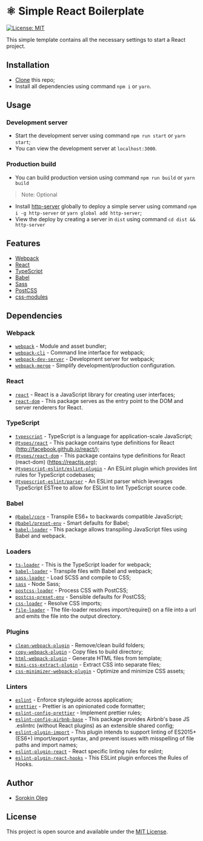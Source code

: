 # ⚛️ Simple React Boilerplate

[![License: MIT](https://img.shields.io/badge/License-MIT-blue.svg)](https://opensource.org/licenses/MIT)

This simple template contains all the necessary settings to start a React project.

## Installation

- [Clone](https://github.com/Sorokin-Oleg/simple-react-boilerplate.git) this repo;
- Install all dependencies using command `npm i` or `yarn`.

## Usage

### Development server

- Start the development server using command `npm run start` or `yarn start`;
- You can view the development server at `localhost:3000`.

### Production build

- You can build production version using command `npm run build` or `yarn build`

> Note: Optional
- Install [http-server](https://www.npmjs.com/package/http-server) globally to deploy a simple server using command `npm i -g http-server` or `yarn global add http-server`;
- View the deploy by creating a server in `dist` using command `cd dist && http-server`


## Features

- [Webpack](https://webpack.js.org/)
- [React](https://reactjs.org/)
- [TypeScript](https://www.typescriptlang.org/)
- [Babel](https://babeljs.io/)
- [Sass](https://sass-lang.com/)
- [PostCSS](https://postcss.org/)
- [css-modules](https://github.com/css-modules/css-modules)

## Dependencies

### Webpack

- [`webpack`](https://github.com/webpack/webpack) - Module and asset bundler;
- [`webpack-cli`](https://github.com/webpack/webpack-cli) - Command line interface for webpack;
- [`webpack-dev-server`](https://github.com/webpack/webpack-dev-server) - Development server for webpack;
- [`webpack-merge`](https://github.com/survivejs/webpack-merge) - Simplify development/production configuration.

### React

- [`react`](https:/github.com/facebook/react) - React is a JavaScript library for creating user interfaces;
- [`react-dom`](https:/github.com/facebook/react) - This package serves as the entry point to the DOM and server renderers for React.

### TypeScript

- [`typescript`](https://github.com/Microsoft/TypeScript) - TypeScript is a language for application-scale JavaScript;
- [`@types/react`](https://github.com/DefinitelyTyped/DefinitelyTyped) - This package contains type definitions for React (http://facebook.github.io/react/);
- [`@types/react-dom`](https://github.com/DefinitelyTyped/DefinitelyTyped) - This package contains type definitions for React (react-dom) (https://reactjs.org);
- [`@typescript-eslint/eslint-plugin`](https://github.com/typescript-eslint/typescript-eslint) - An ESLint plugin which provides lint rules for TypeScript codebases;
- [`@typescript-eslint/parser`](https://github.com/typescript-eslint/typescript-eslint) - An ESLint parser which leverages TypeScript ESTree to allow for ESLint to lint TypeScript source code.

### Babel

- [`@babel/core`](https://www.npmjs.com/package/@babel/core) - Transpile ES6+ to backwards compatible JavaScript;
- [`@babel/preset-env`](https://babeljs.io/docs/en/babel-preset-env) - Smart defaults for Babel;
- [`babel-loader`](https://github.com/babel/babel-loader) - This package allows transpiling JavaScript files using Babel and webpack.

### Loaders

- [`ts-loader`](https://github.com/TypeStrong/ts-loader) - This is the TypeScript loader for webpack;
- [`babel-loader`](https://webpack.js.org/loaders/babel-loader/) - Transpile files with Babel and webpack;
- [`sass-loader`](https://webpack.js.org/loaders/sass-loader/) - Load SCSS and compile to CSS;
- [`sass`](https://www.npmjs.com/package/sass) - Node Sass;
- [`postcss-loader`](https://webpack.js.org/loaders/postcss-loader/) - Process CSS with PostCSS;
- [`postcss-preset-env`](https://www.npmjs.com/package/postcss-preset-env) - Sensible defaults for PostCSS;
- [`css-loader`](https://webpack.js.org/loaders/css-loader/) - Resolve CSS imports;
- [`file-loader`](https://github.com/webpack-contrib/file-loader) - The file-loader resolves import/require() on a file into a url and emits the file into the output directory.

### Plugins

- [`clean-webpack-plugin`](https://github.com/johnagan/clean-webpack-plugin) - Remove/clean build folders;
- [`copy-webpack-plugin`](https://github.com/webpack-contrib/copy-webpack-plugin) - Copy files to build directory;
- [`html-webpack-plugin`](https://github.com/jantimon/html-webpack-plugin) - Generate HTML files from template;
- [`mini-css-extract-plugin`](https://github.com/webpack-contrib/mini-css-extract-plugin) - Extract CSS into separate files;
- [`css-minimizer-webpack-plugin`](https://webpack.js.org/plugins/css-minimizer-webpack-plugin/) - Optimize and minimize CSS assets;

### Linters

- [`eslint`](https://github.com/eslint/eslint) - Enforce styleguide across application;
- [`prettier`](https://github.com/prettier/prettier) - Prettier is an opinionated code formatter;
- [`eslint-config-prettier`](https://github.com/prettier/eslint-config-prettier) - Implement prettier rules;
- [`eslint-config-airbnb-base`](https://github.com/airbnb/javascript) - This package provides Airbnb's base JS .eslintrc (without React plugins) as an extensible shared config;
- [`eslint-plugin-import`](https://github.com/import-js/eslint-plugin-import) - This plugin intends to support linting of ES2015+ (ES6+) import/export syntax, and prevent issues with misspelling of file paths and import names;
- [`eslint-plugin-react`](https://github.com/yannickcr/eslint-plugin-react) - React specific linting rules for eslint;
- [`eslint-plugin-react-hooks`](https://github.com/facebook/react) - This ESLint plugin enforces the Rules of Hooks.

## Author

- [Sorokin Oleg](https://github.com/Sorokin-Oleg)

## License

This project is open source and available under the [MIT License](LICENSE).
